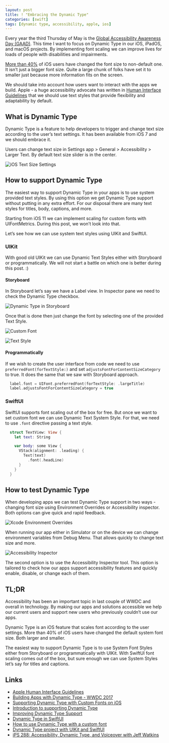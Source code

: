 ```yaml
---
layout: post
title: ! "Embracing the Dynamic Type"
categories: [swift]
tags: [dynamic type, accessibility, apple, ios]
---
```


Every year the third Thursday of May is the [Global Accessibility Awareness Day (GAAD)](https://en.wikipedia.org/wiki/Global_Accessibility_Awareness_Day). This time I want to focus on Dynamic Type in our iOS, iPadOS, and macOS projects. By implementing font scaling we can improve lives for loads of people with disabilities and impairments.

<!--more-->

[More than 40%](https://twitter.com/browgrammer/status/1031630345551065089) of iOS users have changed the font size to non-default one. It isn’t just a bigger font size. Quite a large chunk of folks have set it to smaller just because more information fits on the screen.

We should take into account how users want to interact with the apps we build. Apple - a huge accessibility advocate has written in [Human Interface Guidelines](https://developer.apple.com/design/human-interface-guidelines/accessibility/overview/introduction/) that we should use text styles that provide flexibility and adaptability by default.

## What is Dynamic Type

Dynamic Type is a feature to help developers to trigger and change text size according to the user’s text settings. It has been available from iOS 7 and we should embrace it.

Users can change text size in Settings app > General > Accessibility > Larger Text. By default text size slider is in the center.

![iOS Text Size Settings](/assets/img/dynamic-type/ios-settings.jpeg)

## How to support Dynamic Type

The easiest way to support Dynamic Type in your apps is to use system provided text styles. By using this option we get Dynamic Type support without putting in any extra effort. For our disposal there are many text styles for titles, body, captions, and more.

Starting from iOS 11 we can implement scaling for custom fonts with UIFontMetrics. During this post, we won’t look into that.

Let’s see how we can use system text styles using UIKit and SwiftUI.

### UIKit

With good old UIKit we can use Dynamic Text Styles either with Storyboard or programmatically. We will not start a battle on which one is better during this post. :)

#### Storyboard

In Storyboard let’s say we have a Label view. In Inspector pane we need to check the Dynamic Type checkbox.

![Dynamic Type in Storyboard](/assets/img/dynamic-type/dynamic-type-storyboard.png)

Once that is done then just change the font by selecting one of the provided Text Style.

![Custom Font](/assets/img/dynamic-type/dynamic-type-font.png)

![Text Style](/assets/img/dynamic-type/dynamic-type-text-styles.png)

#### Programmatically

If we wish to create the user interface from code we need to use `preferredFont(forTextStyle:)` and set `adjustsFontForContentSizeCategory` to true. It does the same that we saw with Storyboard approach.

```swift
  label.font = UIFont.preferredFont(forTextStyle: .largeTitle)
  label.adjustsFontForContentSizeCategory = true
```

### SwiftUI

SwiftUI supports font scaling out of the box for free. But once we want to set custom font we can use Dynamic Text System Style. For that, we need to use `.font` directive passing a text style.

```swift
  struct TextView: View {
    let text: String

    var body: some View {
      VStack(alignment: .leading) {
        Text(text)
          .font(.headLine)
      }
    }
  }
```
	
## How to test Dynamic Type

When developing apps we can test Dynamic Type support in two ways - changing font size using Environment Overrides or Accessibility inspector. Both options can give quick and rapid feedback.

![Xcode Environment Overrides](/assets/img/dynamic-type/xcode-environment-overrides.png)

When running our app either in Simulator or on the device we can change environment variables from Debug Menu. That allows quickly to change text size and more.

![Accessibility Inspector](/assets/img/dynamic-type/accessibility-inspector.png)

The second option is to use the Accessibility Inspector tool. This option is tailored to check how our apps support accessibility features and quickly enable, disable, or change each of them.
  
## TL;DR

Accessibility has been an important topic in last couple of WWDC and overall in technology. By making our apps and solutions accessible we help our current users and support new users who previously couldn’t use our apps.

Dynamic Type is an iOS feature that scales font according to the user settings. More than 40% of iOS users have changed the default system font size. Both larger and smaller. 

The easiest way to support Dynamic Type is to use System Font Styles either from Storyboard or programmatically with UIKit. With SwiftUI font scaling comes out of the box, but sure enough we can use System Styles let’s say for titles and captions.

## Links

* [Apple Human Interface Guidelines](https://developer.apple.com/documentation/uikit/uifont/scaling_fonts_automatically)
* [Building Apps with Dynamic Type - WWDC 2017](https://developer.apple.com/videos/play/wwdc2017/245/)
* [Supporting Dynamic Type with Custom Fonts on iOS](https://blog.timroesner.com/supporting-dynamic-type)
* [Introduction to supporting Dynamic Type](https://fluffy.es/introduction-to-dynamic-type/)
* [Improving Dynamic Type Support](https://pspdfkit.com/blog/2018/improving-dynamic-type-support/)
* [Dynamic Type in SwiftUI](https://swiftwithmajid.com/2019/10/09/dynamic-type-in-swiftui/)
* [How to use Dynamic Type with a custom font](https://www.hackingwithswift.com/quick-start/swiftui/how-to-use-dynamic-type-with-a-custom-font)
* [Dynamic Type project with UIKit and SwiftUI](https://github.com/fassko/DynamicType)
* [iPS 288: Accessibility, Dynamic Type, and Voiceover with Jeff Watkins](https://devchat.tv/iphreaks/ips-288-accessibility-dynamic-type-and-voiceover-with-jeff-watkins/)
